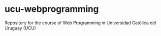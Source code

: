 # ucu-webprogramming
Repository for the course of Web Programming in Universidad Católica del Uruguay (UCU)
